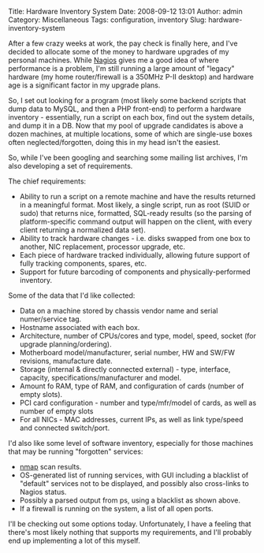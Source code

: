 Title: Hardware Inventory System
Date: 2008-09-12 13:01
Author: admin
Category: Miscellaneous
Tags: configuration, inventory
Slug: hardware-inventory-system

After a few crazy weeks at work, the pay check is finally here, and I've
decided to allocate some of the money to hardware upgrades of my
personal machines. While [Nagios](http://www.nagios.org) gives me a good
idea of where performance is a problem, I'm still running a large amount
of "legacy" hardware (my home router/firewall is a 350MHz P-II desktop)
and hardware age is a significant factor in my upgrade plans.

So, I set out looking for a program (most likely some backend scripts
that dump data to MySQL, and then a PHP front-end) to perform a hardware
inventory - essentially, run a script on each box, find out the system
details, and dump it in a DB. Now that my pool of upgrade candidates is
above a dozen machines, at multiple locations, some of which are
single-use boxes often neglected/forgotten, doing this in my head isn't
the easiest.

So, while I've been googling and searching some mailing list archives,
I'm also developing a set of requirements.

The chief requirements:

-   Ability to run a script on a remote machine and have the results
    returned in a meaningful format. Most likely, a single script, run
    as root (SUID or sudo) that returns nice, formatted, SQL-ready
    results (so the parsing of platform-specific command output will
    happen on the client, with every client returning a normalized data
    set).
-   Ability to track hardware changes - i.e. disks swapped from one box
    to another, NIC replacement, processor upgrade, etc.
-   Each piece of hardware tracked individually, allowing future support
    of fully tracking components, spares, etc.
-   Support for future barcoding of components and physically-performed
    inventory.

Some of the data that I'd like collected:

-   Data on a machine stored by chassis vendor name and serial
    numer/service tag.
-   Hostname associated with each box.
-   Architecture, number of CPUs/cores and type, model, speed, socket
    (for upgrade planning/ordering).
-   Motherboard model/manufacturer, serial number, HW and SW/FW
    revisions, manufacture date.
-   Storage (internal & directly connected external) - type, interface,
    capacity, specifications/manufacturer and model.
-   Amount fo RAM, type of RAM, and configuration of cards (number of
    empty slots).
-   PCI card configuration - number and type/mfr/model of cards, as well
    as number of empty slots
-   For all NICs - MAC addresses, current IPs, as well as link
    type/speed and connected switch/port.

I'd also like some level of software inventory, especially for those
machines that may be running "forgotten" services:

-   [nmap](http://nmap.org/) scan results.
-   OS-generated list of running services, with GUI including a
    blacklist of "default" services not to be displayed, and possibly
    also cross-links to Nagios status.
-   Possibly a parsed output from ps, using a blacklist as shown above.
-   If a firewall is running on the system, a list of all open ports.

I'll be checking out some options today. Unfortunately, I have a feeling
that there's most likely nothing that supports my requirements, and I'll
probably end up implementing a lot of this myself.

